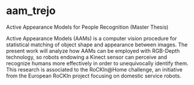 # aam_trejo
Active Appearance Models for People Recognition (Master Thesis)

Active Appearance Models (AAMs) is a computer vision procedure for statistical matching of object shape and appearance between images. 
The present work will analyze how AAMs can be employed with RGB-Depth technology, so robots endowing a Kinect sensor can perceive and recognize humans more effectively in order to unequivocally
identify them. This research is associated to the RoCKIn@Home challenge, an initiative from the European RoCKIn project focusing on domestic service robots.
